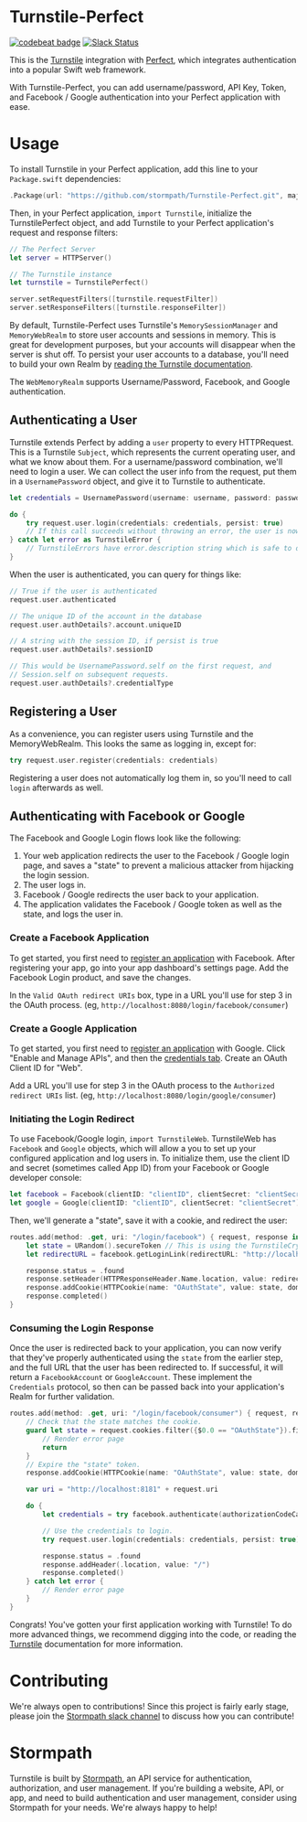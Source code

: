 # Turnstile-Perfect
[![codebeat badge](https://codebeat.co/badges/0d334c15-4c66-4577-8fe0-6dc5934b194c)](https://codebeat.co/projects/github-com-stormpath-turnstile-perfect) [![Slack Status](https://talkstormpath.shipit.xyz/badge.svg)](https://talkstormpath.shipit.xyz)

This is the [Turnstile](https://github.com/stormpath/Turnstile) integration with [Perfect](https://github.com/PerfectlySoft/Perfect), which integrates authentication into a popular Swift web framework. 

With Turnstile-Perfect, you can add username/password, API Key, Token, and Facebook / Google authentication into your Perfect application with ease. 

# Usage

To install Turnstile in your Perfect application, add this line to your `Package.swift` dependencies:

```Swift
.Package(url: "https://github.com/stormpath/Turnstile-Perfect.git", majorVersion:1)
```

Then, in your Perfect application, `import Turnstile`, initialize the TurnstilePerfect object, and add Turnstile to your Perfect application's request and response filters:

```Swift
// The Perfect Server
let server = HTTPServer()

// The Turnstile instance
let turnstile = TurnstilePerfect()

server.setRequestFilters([turnstile.requestFilter])
server.setResponseFilters([turnstile.responseFilter])
```

By default, Turnstile-Perfect uses Turnstile's `MemorySessionManager` and `MemoryWebRealm` to store user accounts and sessions in memory. This is great for development purposes, but your accounts will disappear when the server is shut off. To persist your user accounts to a database, you'll need to build your own Realm by [reading the Turnstile documentation](https://github.com/stormpath/Turnstile#realm).

The `WebMemoryRealm` supports Username/Password, Facebook, and Google authentication. 

## Authenticating a User

Turnstile extends Perfect by adding a `user` property to every HTTPRequest. This is a Turnstile `Subject`, which represents the current operating user, and what we know about them. For a username/password combination, we'll need to login a user. We can collect the user info from the request, put them in a `UsernamePassword` object, and give it to Turnstile to authenticate.

```Swift
let credentials = UsernamePassword(username: username, password: password)

do {
    try request.user.login(credentials: credentials, persist: true)
    // If this call succeeds without throwing an error, the user is now logged in. 
} catch let error as TurnstileError {
    // TurnstileErrors have error.description string which is safe to display to the user.
}
```

When the user is authenticated, you can query for things like:

```Swift
// True if the user is authenticated
request.user.authenticated 

// The unique ID of the account in the database
request.user.authDetails?.account.uniqueID 

// A string with the session ID, if persist is true
request.user.authDetails?.sessionID 

// This would be UsernamePassword.self on the first request, and
// Session.self on subsequent requests. 
request.user.authDetails?.credentialType 
```

## Registering a User

As a convenience, you can register users using Turnstile and the MemoryWebRealm. This looks the same as logging in, except for:

```Swift
try request.user.register(credentials: credentials)
```

Registering a user does not automatically log them in, so you'll need to call `login` afterwards as well. 

## Authenticating with Facebook or Google

The Facebook and Google Login flows look like the following:

1. Your web application redirects the user to the Facebook / Google login page, and saves a "state" to prevent a malicious attacker from hijacking the login session. 
2. The user logs in.
3. Facebook / Google redirects the user back to your application. 
4. The application validates the Facebook / Google token as well as the state, and logs the user in. 

### Create a Facebook Application

To get started, you first need to [register an application](https://developers.facebook.com/?advanced_app_create=true) with Facebook. After registering your app, go into your app dashboard's settings page. Add the Facebook Login product, and save the changes. 

In the `Valid OAuth redirect URIs` box, type in a URL you'll use for step 3 in the OAuth process. (eg, `http://localhost:8080/login/facebook/consumer`)

### Create a Google Application

To get started, you first need to [register an application](https://console.developers.google.com/project) with Google. Click "Enable and Manage APIs", and then the [credentials tab](https://console.developers.google.com/apis/credentials). Create an OAuth Client ID for "Web".

Add a URL you'll use for step 3 in the OAuth process to the `Authorized redirect URIs` list. (eg, `http://localhost:8080/login/google/consumer`)

### Initiating the Login Redirect

To use Facebook/Google login, `import TurnstileWeb`. TurnstileWeb has `Facebook` and `Google` objects, which will allow a you to set up your configured application and log users in. To initialize them, use the client ID and secret (sometimes called App ID) from your Facebook or Google developer console:

```Swift
let facebook = Facebook(clientID: "clientID", clientSecret: "clientSecret")
let google = Google(clientID: "clientID", clientSecret: "clientSecret")
```

Then, we'll generate a "state", save it with a cookie, and redirect the user:

```Swift
routes.add(method: .get, uri: "/login/facebook") { request, response in
    let state = URandom().secureToken // This is using the TurnstileCrypto random token generator. 
    let redirectURL = facebook.getLoginLink(redirectURL: "http://localhost:8181/login/facebook/consumer", state: state)

    response.status = .found
    response.setHeader(HTTPResponseHeader.Name.location, value: redirectURL.absoluteString)
    response.addCookie(HTTPCookie(name: "OAuthState", value: state, domain: nil, expires: HTTPCookie.Expiration.relativeSeconds(3600), path: "/", secure: nil, httpOnly: true))
    response.completed()
}
```

### Consuming the Login Response

Once the user is redirected back to your application, you can now verify that they've properly authenticated using the `state` from the earlier step, and the full URL that the user has been redirected to. If successful, it will return a `FacebookAccount` or `GoogleAccount`. These implement the `Credentials` protocol, so then can be passed back into your application's Realm for further validation.

```Swift
routes.add(method: .get, uri: "/login/facebook/consumer") { request, response in
    // Check that the state matches the cookie. 
    guard let state = request.cookies.filter({$0.0 == "OAuthState"}).first?.1 else {
        // Render error page
        return
    }
    // Expire the "state" token. 
    response.addCookie(HTTPCookie(name: "OAuthState", value: state, domain: nil, expires: HTTPCookie.Expiration.absoluteSeconds(0), path: "/", secure: nil, httpOnly: true))

    var uri = "http://localhost:8181" + request.uri

    do {
        let credentials = try facebook.authenticate(authorizationCodeCallbackURL: uri, state: state) as! FacebookAccount

        // Use the credentials to login. 
        try request.user.login(credentials: credentials, persist: true)

        response.status = .found
        response.addHeader(.location, value: "/")
        response.completed()
    } catch let error {
        // Render error page
    }
}
```

Congrats! You've gotten your first application working with Turnstile! To do more advanced things, we recommend digging into the code, or reading the [Turnstile](https://github.com/stormpath/Turnstile) documentation for more information. 

# Contributing

We're always open to contributions! Since this project is fairly early stage, please join the [Stormpath slack channel](https://talkstormpath.shipit.xyz) to discuss how you can contribute!

# Stormpath

Turnstile is built by [Stormpath](https://stormpath.com), an API service for authentication, authorization, and user management. If you're building a website, API, or app, and need to build authentication and user management, consider using Stormpath for your needs. We're always happy to help!